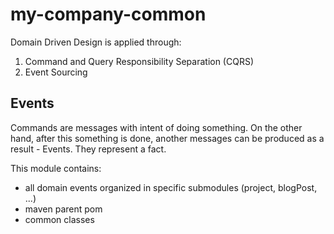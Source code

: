 
# my-company-common

Domain Driven Design is applied through:

1. Command and Query Responsibility Separation (CQRS)
2. Event Sourcing

## Events

Commands are messages with intent of doing something. On the other hand, after this something is done, another messages can be produced as a result - Events. They represent a fact.

This module contains:

- all domain events organized in specific submodules (project, blogPost, ...)
- maven parent pom
- common classes


